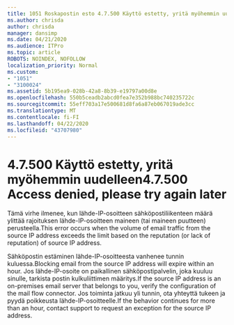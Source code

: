 ```yaml
---
title: 1051 Roskapostin esto 4.7.500 Käyttö estetty, yritä myöhemmin uudelleen
ms.author: chrisda
author: chrisda
manager: dansimp
ms.date: 04/21/2020
ms.audience: ITPro
ms.topic: article
ROBOTS: NOINDEX, NOFOLLOW
localization_priority: Normal
ms.custom:
- "1051"
- "3100024"
ms.assetid: 5b195ea9-028b-42a8-8b39-e19797a00d8e
ms.openlocfilehash: 550b5ceadb2abcd0fea7e352b988bc740235722c
ms.sourcegitcommit: 55eff703a17e500681d8fa6a87eb067019ade3cc
ms.translationtype: MT
ms.contentlocale: fi-FI
ms.lasthandoff: 04/22/2020
ms.locfileid: "43707980"
---
```

# <a name="47500-access-denied-please-try-again-later"></a><span data-ttu-id="666b0-102">4.7.500 Käyttö estetty, yritä myöhemmin uudelleen</span><span class="sxs-lookup"><span data-stu-id="666b0-102">4.7.500 Access denied, please try again later</span></span>

<span data-ttu-id="666b0-103">Tämä virhe ilmenee, kun lähde-IP-osoitteen sähköpostiliikenteen määrä ylittää rajoituksen lähde-IP-osoitteen maineen (tai maineen puutteen) perusteella.</span><span class="sxs-lookup"><span data-stu-id="666b0-103">This error occurs when the volume of email traffic from the source IP address exceeds the limit based on the reputation (or lack of reputation) of source IP address.</span></span>

<span data-ttu-id="666b0-104">Sähköpostin estäminen lähde-IP-osoitteesta vanhenee tunnin kuluessa.</span><span class="sxs-lookup"><span data-stu-id="666b0-104">Blocking email from the source IP address will expire within an hour.</span></span> <span data-ttu-id="666b0-105">Jos lähde-IP-osoite on paikallinen sähköpostipalvelin, joka kuuluu sinulle, tarkista postin kulkuliittimen määritys.</span><span class="sxs-lookup"><span data-stu-id="666b0-105">If the source IP address is an on-premises email server that belongs to you, verify the configuration of the mail flow connector.</span></span> <span data-ttu-id="666b0-106">Jos toiminta jatkuu yli tunnin, ota yhteyttä tukeen ja pyydä poikkeusta lähde-IP-osoitteelle.</span><span class="sxs-lookup"><span data-stu-id="666b0-106">If the behavior continues for more than an hour, contact support to request an exception for the source IP address.</span></span>
